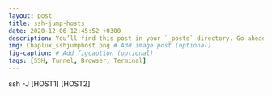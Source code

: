 ```yaml
---
layout: post
title: ssh-jump-hosts
date: 2020-12-06 12:45:52 +0300
description: You’ll find this post in your `_posts` directory. Go ahead and edit it and re-build the site to see your changes.
img: Chaplux_sshjumphost.png # Add image post (optional)
fig-caption: # Add figcaption (optional)
tags: [SSH, Tunnel, Browser, Terminal]
---
```


ssh -J [HOST1] [HOST2]
